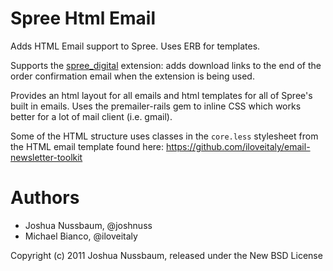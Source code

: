 Spree Html Email
==============

Adds HTML Email support to Spree. Uses ERB for templates.

Supports the [spree_digital](https://github.com/funkensturm/spree_digital) extension: 
adds download links to the end of the order confirmation email when the extension is being used.

Provides an html layout for all emails and html templates for all of Spree's built in emails.
Uses the premailer-rails gem to inline CSS which works better for a lot of mail client (i.e. gmail).

Some of the HTML structure uses classes in the `core.less` stylesheet from the HTML email template
found here: https://github.com/iloveitaly/email-newsletter-toolkit

Authors
===============
* Joshua Nussbaum, @joshnuss
* Michael Bianco, @iloveitaly

Copyright (c) 2011 Joshua Nussbaum, released under the New BSD License

